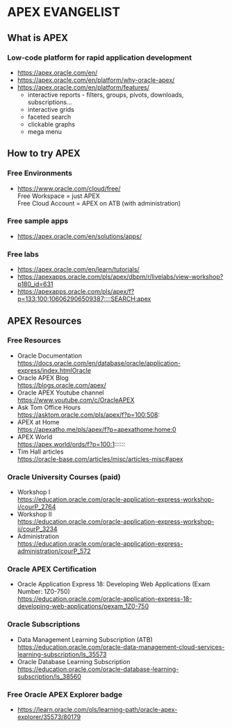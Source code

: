 # APEX EVANGELIST

## What is APEX

### Low-code platform for rapid application development
- https://apex.oracle.com/en/
- https://apex.oracle.com/en/platform/why-oracle-apex/
- https://apex.oracle.com/en/platform/features/
    - interactive reports - filters, groups, pivots, downloads, subscriptions...
    - interactive grids
    - faceted search
    - clickable graphs
    - mega menu



## How to try APEX

### Free Environments
- https://www.oracle.com/cloud/free/ \
Free Workspace = just APEX \
Free Cloud Account = APEX on ATB (with administration)

### Free sample apps
- https://apex.oracle.com/en/solutions/apps/

### Free labs
- https://apex.oracle.com/en/learn/tutorials/
- https://apexapps.oracle.com/pls/apex/dbpm/r/livelabs/view-workshop?p180_id=631
- https://apexapps.oracle.com/pls/apex/f?p=133:100:106062906509387::::SEARCH:apex



## APEX Resources

### Free Resources
- Oracle Documentation \
https://docs.oracle.com/en/database/oracle/application-express/index.htmlOracle
- Oracle APEX Blog \
https://blogs.oracle.com/apex/
- Oracle APEX Youtube channel \
https://www.youtube.com/c/OracleAPEX
- Ask Tom Office Hours \
https://asktom.oracle.com/pls/apex/f?p=100:508:
- APEX at Home \
https://apexatho.me/pls/apex/f?p=apexathome:home:0
- APEX World \
https://apex.world/ords/f?p=100:1::::::
- Tim Hall articles \
https://oracle-base.com/articles/misc/articles-misc#apex

### Oracle University Courses (paid)
- Workshop I \
https://education.oracle.com/oracle-application-express-workshop-i/courP_2764
- Workshop II \
https://education.oracle.com/oracle-application-express-workshop-ii/courP_3234
- Administration \
https://education.oracle.com/oracle-application-express-administration/courP_572

### Oracle APEX Certification
- Oracle Application Express 18: Developing Web Applications (Exam Number: 1Z0-750) \
https://education.oracle.com/oracle-application-express-18-developing-web-applications/pexam_1Z0-750

### Oracle Subscriptions
- Data Management Learning Subscription (ATB) \
https://education.oracle.com/oracle-data-management-cloud-services-learning-subscription/ls_35573
- Oracle Database Learning Subscription \
https://education.oracle.com/oracle-database-learning-subscription/ls_38560

### Free Oracle APEX Explorer badge
- https://learn.oracle.com/ols/learning-path/oracle-apex-explorer/35573/80179


